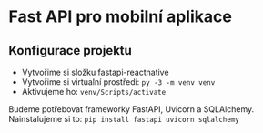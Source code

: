 # Fast API pro mobilní aplikace
## Konfigurace projektu
* Vytvořime si složku fastapi-reactnative
*  Vytvořime si virtualní prostředí: `py -3 -m venv venv`
*   Aktivujeme ho: `venv/Scripts/activate`

Budeme potřebovat frameworky FastAPI, Uvicorn a SQLAlchemy. Nainstalujeme si to: `pip install fastapi uvicorn sqlalchemy`
